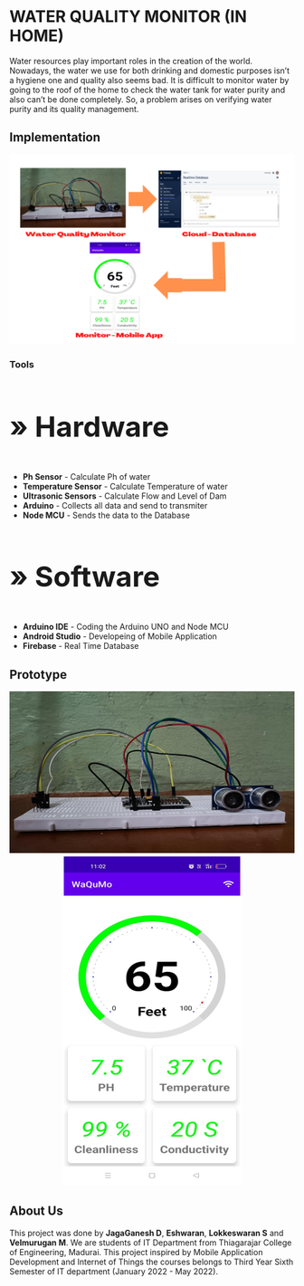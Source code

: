 # WATER QUALITY MONITOR (IN HOME)
Water resources play important roles in the creation of the
world. Nowadays, the water we use for both drinking and domestic
purposes isn’t a hygiene one and quality also seems bad. It is difficult
to monitor water by going to the roof of the home to check the water
tank for water purity and also can’t be done completely. So, a problem
arises on verifying water purity and its quality management.

## Implementation
<p align="center"><img src="Photos/implementation.png"></p>

### Tools
<h3 style="font-size: 50px;">&raquo;  Hardware</h3>
<ul>
  <li><b>Ph Sensor</b> - Calculate Ph of water</li>
  <li><b>Temperature Sensor</b> - Calculate Temperature of water</li>
  <li><b>Ultrasonic Sensors</b> - Calculate Flow and Level of Dam</li>
  <li><b>Arduino</b> - Collects all data and send to transmiter</li>
  <li><b>Node MCU</b> - Sends the data to the Database</li>
</ul>

<h3 style="font-size: 50px;">&raquo;  Software</h3>
<ul>
  <li><b>Arduino IDE</b> - Coding the Arduino UNO and Node MCU</li>
  <li><b>Android Studio</b> - Developeing of Mobile Application</li>
  <li><b>Firebase</b> - Real Time Database</li>
</ul>


## Prototype
 <p align="center">
  <img src="Photos/img1.png">
  <img src="Photos/img3.png">
 </p>
 
## About Us
This project was done by <b>JagaGanesh D</b>, <b>Eshwaran</b>, <b>Lokkeswaran S</b> and <b>Velmurugan M</b>. We are students of IT Department from Thiagarajar College of Engineering, Madurai. This project inspired by Mobile Application Development and Internet of Things the courses belongs to Third Year Sixth Semester of IT department (January 2022 - May 2022).
